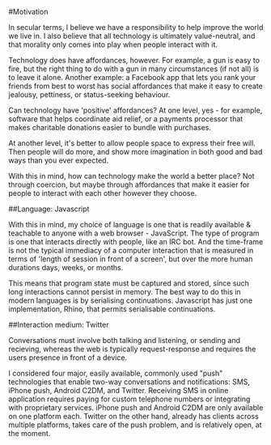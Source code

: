 
#Motivation

In secular terms, I believe we have a responsibility to help improve the world we live in. I also believe that all technology is ultimately value-neutral, and that morality only comes into play when people interact with it.

Technology does have affordances, however. For example, a gun is easy to fire, but the right thing to do with a gun in many circumstances (if not all) is to leave it alone. Another example: a Facebook app that lets you rank your friends from best to worst has social affordances that make it easy to create jealousy, pettiness, or status-seeking behaviour.

Can technology have 'positive' affordances? At one level, yes - for example, software that helps coordinate aid relief, or a payments processor that makes charitable donations easier to bundle with purchases.

At another level, it's better to allow people space to express their free will. Then people will do more, and show more imagination in both good and bad ways than you ever expected.

With this in mind, how can technology make the world a better place? Not through coercion, but maybe through affordances that make it easier for people to interact with each other however they choose.

##Language: Javascript

With this in mind, my choice of language is one that is readily available & teachable to anyone with a web browser - JavaScript. The type of program is one that interacts directly with people, like an IRC bot. And the time-frame is not the typical immediacy of a computer interaction that is measured in terms of 'length of session in front of a screen', but over the more human durations days, weeks, or months.

This means that program state must be captured and stored, since such long interactions cannot persist in memory. The best way to do this in modern languages is by serialising continuations. Javascript has just one implementation, Rhino, that permits serialisable continuations.

##Interaction medium: Twitter

Conversations must involve both talking and listening, or sending and recieving, whereas the web is typically request-response and requires the users presence in front of a device.

I considered four major, easily available, commonly used "push" technologies that enable two-way conversations and notifications: SMS, iPhone push, Android C2DM, and Twitter. Receiving SMS in online application requires paying for custom telephone numbers or integrating with proprietary services. iPhone push and Android C2DM are only available on one platform each. Twitter on the other hand, already has clients across multiple platforms, takes care of the push problem, and is relatively open, at the moment.


